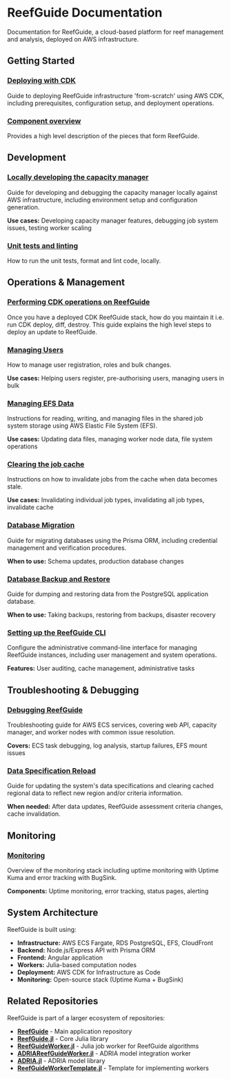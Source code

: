 # ReefGuide Documentation

Documentation for ReefGuide, a cloud-based platform for reef management and analysis, deployed on AWS infrastructure.

## Getting Started

### [Deploying with CDK](./deploying-with-cdk.md)

Guide to deploying ReefGuide infrastructure 'from-scratch' using AWS CDK, including prerequisites, configuration setup, and deployment operations.

### [Component overview](./component-overview.md)

Provides a high level description of the pieces that form ReefGuide.

## Development

### [Locally developing the capacity manager](./locally-developing-the-capacity-manager.md)

Guide for developing and debugging the capacity manager locally against AWS infrastructure, including environment setup and configuration generation.

**Use cases:** Developing capacity manager features, debugging job system issues, testing worker scaling

### [Unit tests and linting](./unit-tests-and-linting.md)

How to run the unit tests, format and lint code, locally.

## Operations & Management

### [Performing CDK operations on ReefGuide](./managing-deployment.md)

Once you have a deployed CDK ReefGuide stack, how do you maintain it i.e. run CDK deploy, diff, destroy. This guide explains the high level steps to deploy an update to ReefGuide.

### [Managing Users](./managing-user-access.md)

How to manage user registration, roles and bulk changes.

**Use cases:** Helping users register, pre-authorising users, managing users in bulk

### [Managing EFS Data](./managing-efs-data.md)

Instructions for reading, writing, and managing files in the shared job system storage using AWS Elastic File System (EFS).

**Use cases:** Updating data files, managing worker node data, file system operations

### [Clearing the job cache](./clearing-job-cache.md)

Instructions on how to invalidate jobs from the cache when data becomes stale.

**Use cases:** Invalidating individual job types, invalidating all job types, invalidate cache

### [Database Migration](./migrating-production-db.md)

Guide for migrating databases using the Prisma ORM, including credential management and verification procedures.

**When to use:** Schema updates, production database changes

### [Database Backup and Restore](./backup-and-restore-db.md)

Guide for dumping and restoring data from the PostgreSQL application database.

**When to use:** Taking backups, restoring from backups, disaster recovery

### [Setting up the ReefGuide CLI](./setting-up-reefguide-cli.md)

Configure the administrative command-line interface for managing ReefGuide instances, including user management and system operations.

**Features:** User auditing, cache management, administrative tasks

## Troubleshooting & Debugging

### [Debugging ReefGuide](./debugging-reefguide.md)

Troubleshooting guide for AWS ECS services, covering web API, capacity manager, and worker nodes with common issue resolution.

**Covers:** ECS task debugging, log analysis, startup failures, EFS mount issues

### [Data Specification Reload](./prompting-data-spec-reload.md)

Guide for updating the system's data specifications and clearing cached regional data to reflect new region and/or criteria information.

**When needed:** After data updates, ReefGuide assessment criteria changes, cache invalidation.

## Monitoring

### [Monitoring](./monitoring.md)

Overview of the monitoring stack including uptime monitoring with Uptime Kuma and error tracking with BugSink.

**Components:** Uptime monitoring, error tracking, status pages, alerting

## System Architecture

ReefGuide is built using:

- **Infrastructure:** AWS ECS Fargate, RDS PostgreSQL, EFS, CloudFront
- **Backend:** Node.js/Express API with Prisma ORM
- **Frontend:** Angular application
- **Workers:** Julia-based computation nodes
- **Deployment:** AWS CDK for Infrastructure as Code
- **Monitoring:** Open-source stack (Uptime Kuma + BugSink)

## Related Repositories

ReefGuide is part of a larger ecosystem of repositories:

- [**ReefGuide**](https://github.com/open-AIMS/reefguide) - Main application repository
- [**ReefGuide.jl**](https://github.com/open-AIMS/ReefGuide.jl) - Core Julia library
- [**ReefGuideWorker.jl**](https://github.com/open-AIMS/ReefGuideWorker.jl) - Julia job worker for ReefGuide algorithms
- [**ADRIAReefGuideWorker.jl**](https://github.com/open-AIMS/ADRIAReefGuideWorker.jl) - ADRIA model integration worker
- [**ADRIA.jl**](https://github.com/open-AIMS/ADRIA.jl) - ADRIA model library
- [**ReefGuideWorkerTemplate.jl**](https://github.com/open-AIMS/ReefGuideWorkerTemplate.jl) - Template for implementing workers
